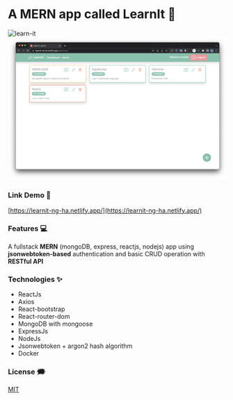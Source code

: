 # A MERN app called LearnIt 🎯

![learn-it](./github-images/learnit.png)
![learn-it-2](./github-images/learnit2.png)

### Link Demo 📌

[https://learnit-ng-ha.netlify.app/](https://learnit-ng-ha.netlify.app/)

### Features :computer:

A fullstack **MERN** (mongoDB, express, reactjs, nodejs) app using **jsonwebtoken-based** authentication and basic CRUD operation with **RESTful API**

### Technologies ✨

- ReactJs
- Axios
- React-bootstrap
- React-router-dom
- MongoDB with mongoose
- ExpressJs
- NodeJs
- Jsonwebtoken + argon2 hash algorithm
- Docker

### License :right_anger_bubble:

[MIT](https://choosealicense.com/licenses/mit/)

